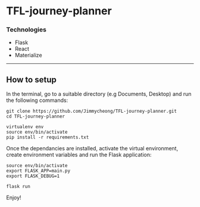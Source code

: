 # TFL-journey-planner

### Technologies

- Flask
- React
- Materialize

---
## How to setup

In the terminal, go to a suitable directory (e.g Documents, Desktop) and run the following commands:

```
git clone https://github.com/Jimmycheong/TFL-journey-planner.git
cd TFL-journey-planner

virtualenv env
source env/bin/activate
pip install -r requirements.txt
```

Once the dependancies are installed, activate the virtual environment, create environment variables and run the Flask application:
```
source env/bin/activate
export FLASK_APP=main.py
export FLASK_DEBUG=1

flask run

```

Enjoy!
